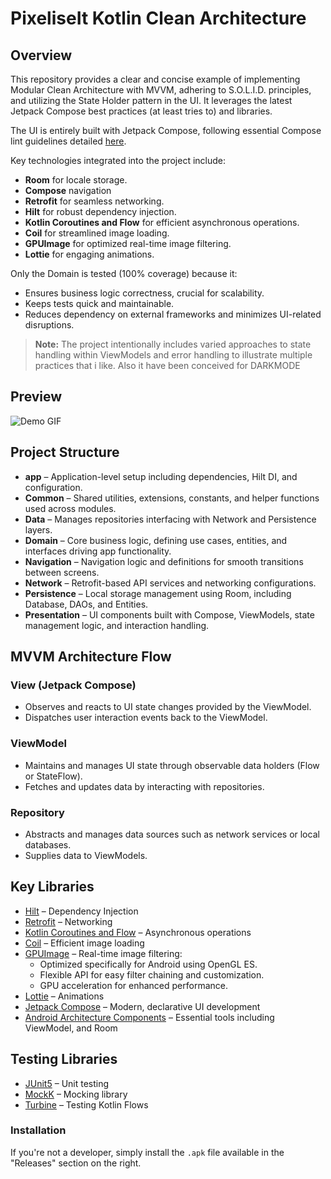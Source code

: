 # PixeliseIt Kotlin Clean Architecture

## Overview

This repository provides a clear and concise example of implementing Modular Clean Architecture with MVVM, adhering to S.O.L.I.D. principles, and utilizing the State Holder pattern in the UI. It leverages the latest Jetpack Compose best practices (at least tries to) and libraries.

The UI is entirely built with Jetpack Compose, following essential Compose lint guidelines detailed [here](https://slackhq.github.io/compose-lints/rules/).

Key technologies integrated into the project include:

- **Room** for locale storage.
- **Compose** navigation
- **Retrofit** for seamless networking.
- **Hilt** for robust dependency injection.
- **Kotlin Coroutines and Flow** for efficient asynchronous operations.
- **Coil** for streamlined image loading.
- **GPUImage** for optimized real-time image filtering.
- **Lottie** for engaging animations.

Only the Domain is tested (100% coverage) because it:

- Ensures business logic correctness, crucial for scalability.
- Keeps tests quick and maintainable.
- Reduces dependency on external frameworks and minimizes UI-related disruptions.

> **Note:** The project intentionally includes varied approaches to state handling within ViewModels and error handling to illustrate multiple practices that i like. Also it have been conceived for DARKMODE 

## Preview

![Demo GIF](app/src/main/assets/Pixelise_it.gif)

## Project Structure

- **app** – Application-level setup including dependencies, Hilt DI, and configuration.
- **Common** – Shared utilities, extensions, constants, and helper functions used across modules.
- **Data** – Manages repositories interfacing with Network and Persistence layers.
- **Domain** – Core business logic, defining use cases, entities, and interfaces driving app functionality.
- **Navigation** – Navigation logic and definitions for smooth transitions between screens.
- **Network** – Retrofit-based API services and networking configurations.
- **Persistence** – Local storage management using Room, including Database, DAOs, and Entities.
- **Presentation** – UI components built with Compose, ViewModels, state management logic, and interaction handling.

## MVVM Architecture Flow

### View (Jetpack Compose)

- Observes and reacts to UI state changes provided by the ViewModel.
- Dispatches user interaction events back to the ViewModel.

### ViewModel

- Maintains and manages UI state through observable data holders (Flow or StateFlow).
- Fetches and updates data by interacting with repositories.

### Repository

- Abstracts and manages data sources such as network services or local databases.
- Supplies data to ViewModels.

## Key Libraries

- [Hilt](https://dagger.dev/hilt/) – Dependency Injection
- [Retrofit](https://github.com/square/retrofit) – Networking
- [Kotlin Coroutines and Flow](https://github.com/Kotlin/kotlinx.coroutines) – Asynchronous operations
- [Coil](https://github.com/coil-kt/coil) – Efficient image loading
- [GPUImage](https://github.com/cats-oss/android-gpuimage) – Real-time image filtering:
  - Optimized specifically for Android using OpenGL ES.
  - Flexible API for easy filter chaining and customization.
  - GPU acceleration for enhanced performance.
- [Lottie](https://github.com/airbnb/lottie-android) – Animations
- [Jetpack Compose](https://developer.android.com/jetpack/compose) – Modern, declarative UI development
- [Android Architecture Components](https://developer.android.com/topic/libraries/architecture) – Essential tools including ViewModel, and Room

## Testing Libraries

- [JUnit5](https://junit.org/junit5/) – Unit testing
- [MockK](https://mockk.io/) – Mocking library
- [Turbine](https://github.com/cashapp/turbine) – Testing Kotlin Flows

### Installation

If you're not a developer, simply install the `.apk` file available in the "Releases" section on the right.

